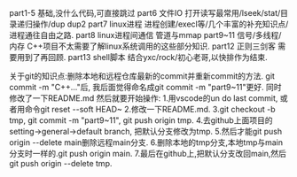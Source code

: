 part1-5     基础,没什么代码,可直接跳过
part6       文件IO          打开读写最常用/lseek/stat/目录递归操作/dup dup2
part7       linux进程       进程创建/execl等/几个丰富的补充知识点/进程通往自由之路.
part8       linux进程间通信  管道与mmap
part9~11    信号/多线程/内存 C++项目不太需要了解linux系统调用的这些部分知识.
part12      正则三剑客       需要用到了再回顾.
part13      shell脚本       结合yxc/rock/初心老哥,以快排作为结束.

关于git的知识点:删除本地和远程仓库最新的commit并重新commit的方法.
git commit -m "C++..."后, 我后面觉得命名成git commit -m "part9~11"更好. 同时修改了一下README.md
然后就要开始操作:
1.用vscode的un do last commit, 或者用命令git reset --soft HEAD~
2.修改一下README.md.
3.git checkout -b tmp, git commit -m "part9~11", git push origin tmp. 
4.去github上面项目的setting-\>general-\>default branch, 把默认分支修改为tmp.
5.然后才能git push origin --delete main删除远程main分支.
6.删除本地的tmp分支,本地tmp与main分支时一样的.git push origin main.
7.最后在github上,把默认分支改回main,然后git push origin --delete tmp.
